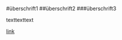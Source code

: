 
#überschrift1
##überschrift2
###überschrift3

texttexttext

[link](https://www.youtube.com/watch?v=dQw4w9WgXcQ)